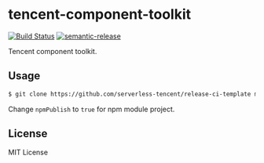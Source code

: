 # tencent-component-toolkit

[![Build Status](https://travis-ci.com/serverless-tencent/tencent-component-toolkit.svg?branch=master)](https://travis-ci.com/serverless-tencent/tencent-component-toolkit)
[![semantic-release](https://img.shields.io/badge/%20%20%F0%9F%93%A6%F0%9F%9A%80-semantic--release-e10079.svg)](https://github.com/semantic-release/semantic-release)

Tencent component toolkit.

## Usage

```bash
$ git clone https://github.com/serverless-tencent/release-ci-template my-project
```

Change `npmPublish` to `true` for npm module project.

## License

MIT License
